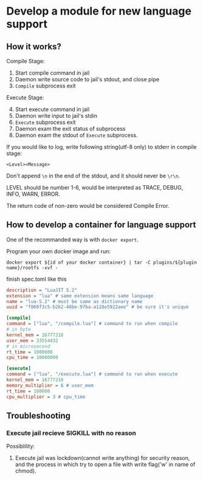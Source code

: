 # Develop a module for new language support

## How it works?

Compile Stage:

1. Start compile command in jail
2. Daemon write source code to jail's stdout, and close pipe
3. ``Compile`` subprocess exit

Execute Stage:

4. Start execute command in jail
5. Daemon write input to jail's stdin
6. ``Execute`` subprocess exit
7. Daemon exam the exit status of subprocess
8. Daemon exam the stdout of ``Execute`` subprocess.

If you would like to log, write following string(utf-8 only) to stderr in compile stage:

```log
<Level><Message>
```

Don't append ``\n`` in the end of the stdout, and it should never be ``\r\n``.

LEVEL should be number 1-6, would be interpreted as TRACE, DEBUG, INFO, WARN, ERROR.

The return code of non-zero would be considered Compile Error.

## How to develop a container for language support

One of the recommanded way is with ``docker export``.

Program your own docker image and run:

```shell
docker export ${id of your docker container} | tar -C plugins/${plugin name}/rootfs -xvf -
```

finish spec.toml like this
```ini
description = "LuaJIT 5.2"
extension = "lua" # same extension means same language
name = "lua-5.2" # must be same as dictionary name
uuid = "f060f3c5-b2b2-46be-97ba-a128e5922aee" # be sure it's unique

[compile]
command = ["lua", "/compile.lua"] # command to run when compile
# in byte
kernel_mem = 16777216
user_mem = 33554432
# in microsecond
rt_time = 1000000
cpu_time = 10000000

[execute]
command = ["lua", "/execute.lua"] # command to run when execute
kernel_mem = 16777216
memory_multiplier = 6 # user_mem
rt_time = 100000
cpu_multiplier = 3 # cpu_time
```

## Troubleshooting

### Execute jail recieve SIGKILL with no reason

Possiblility:

1. Execute jail was lockdown(cannot write anything) for security reason, and the process in which try to open a file with write flag('w' in name of chmod).

